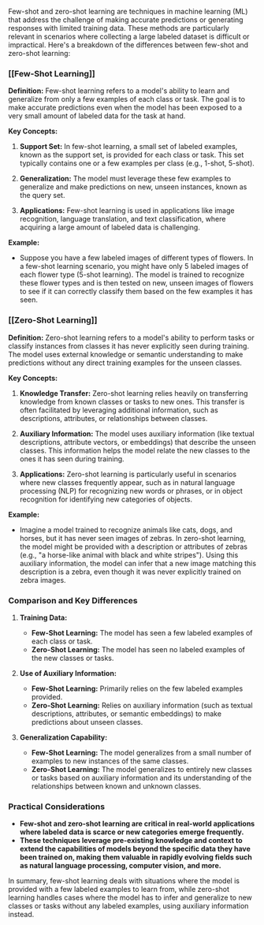 Few-shot and zero-shot learning are techniques in machine learning (ML) that address the challenge of making accurate predictions or generating responses with limited training data. These methods are particularly relevant in scenarios where collecting a large labeled dataset is difficult or impractical. Here's a breakdown of the differences between few-shot and zero-shot learning:

### **[[Few-Shot Learning]]**

**Definition:** Few-shot learning refers to a model's ability to learn and generalize from only a few examples of each class or task. The goal is to make accurate predictions even when the model has been exposed to a very small amount of labeled data for the task at hand.

**Key Concepts:**

1. **Support Set:** In few-shot learning, a small set of labeled examples, known as the support set, is provided for each class or task. This set typically contains one or a few examples per class (e.g., 1-shot, 5-shot).

2. **Generalization:** The model must leverage these few examples to generalize and make predictions on new, unseen instances, known as the query set.

3. **Applications:** Few-shot learning is used in applications like image recognition, language translation, and text classification, where acquiring a large amount of labeled data is challenging.

**Example:**
- Suppose you have a few labeled images of different types of flowers. In a few-shot learning scenario, you might have only 5 labeled images of each flower type (5-shot learning). The model is trained to recognize these flower types and is then tested on new, unseen images of flowers to see if it can correctly classify them based on the few examples it has seen.

### **[[Zero-Shot Learning]]**

**Definition:** Zero-shot learning refers to a model's ability to perform tasks or classify instances from classes it has never explicitly seen during training. The model uses external knowledge or semantic understanding to make predictions without any direct training examples for the unseen classes.

**Key Concepts:**

1. **Knowledge Transfer:** Zero-shot learning relies heavily on transferring knowledge from known classes or tasks to new ones. This transfer is often facilitated by leveraging additional information, such as descriptions, attributes, or relationships between classes.

2. **Auxiliary Information:** The model uses auxiliary information (like textual descriptions, attribute vectors, or embeddings) that describe the unseen classes. This information helps the model relate the new classes to the ones it has seen during training.

3. **Applications:** Zero-shot learning is particularly useful in scenarios where new classes frequently appear, such as in natural language processing (NLP) for recognizing new words or phrases, or in object recognition for identifying new categories of objects.

**Example:**
- Imagine a model trained to recognize animals like cats, dogs, and horses, but it has never seen images of zebras. In zero-shot learning, the model might be provided with a description or attributes of zebras (e.g., "a horse-like animal with black and white stripes"). Using this auxiliary information, the model can infer that a new image matching this description is a zebra, even though it was never explicitly trained on zebra images.

### **Comparison and Key Differences**

1. **Training Data:**
   - **Few-Shot Learning:** The model has seen a few labeled examples of each class or task.
   - **Zero-Shot Learning:** The model has seen no labeled examples of the new classes or tasks.

2. **Use of Auxiliary Information:**
   - **Few-Shot Learning:** Primarily relies on the few labeled examples provided.
   - **Zero-Shot Learning:** Relies on auxiliary information (such as textual descriptions, attributes, or semantic embeddings) to make predictions about unseen classes.

3. **Generalization Capability:**
   - **Few-Shot Learning:** The model generalizes from a small number of examples to new instances of the same classes.
   - **Zero-Shot Learning:** The model generalizes to entirely new classes or tasks based on auxiliary information and its understanding of the relationships between known and unknown classes.

### **Practical Considerations**

- **Few-shot and zero-shot learning are critical in real-world applications where labeled data is scarce or new categories emerge frequently.**
- **These techniques leverage pre-existing knowledge and context to extend the capabilities of models beyond the specific data they have been trained on, making them valuable in rapidly evolving fields such as natural language processing, computer vision, and more.**

In summary, few-shot learning deals with situations where the model is provided with a few labeled examples to learn from, while zero-shot learning handles cases where the model has to infer and generalize to new classes or tasks without any labeled examples, using auxiliary information instead.